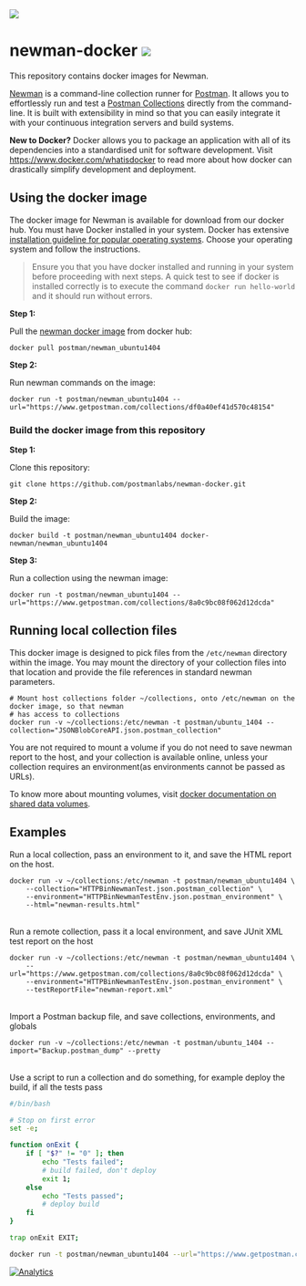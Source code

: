 <img src="https://s3.amazonaws.com/web-artefacts/cartoon-whale-8.gif+(400%C3%97225).png">

# newman-docker <a href="https://travis-ci.org/postmanlabs/newman-docker" target="_blank"><img src="https://travis-ci.org/postmanlabs/newman-docker.svg?branch=develop" /></a>

This repository contains docker images for Newman.

<a href="https://github.com/postmanlabs/newman" target="_blank">Newman</a> is a command-line collection runner for
<a href="https://getpostman.com" target="_blank">Postman</a>. It allows you to effortlessly run and test a
<a href="https://www.getpostman.com/docs/collections" target="_blank">Postman Collections<a/> directly from the
command-line. It is built with extensibility in mind so that you can easily integrate it with your continuous
integration servers and build systems.

**New to Docker?** Docker allows you to package an application with all of its dependencies into a standardised unit for
software development. Visit
<a href="https://www.docker.com/whatisdocker" target="_blank">https://www.docker.com/whatisdocker</a> to read more about
how docker can drastically simplify development and deployment.

## Using the docker image

The docker image for Newman is available for download from our docker hub. You must have Docker installed in your
system. Docker has extensive <a href="https://docs.docker.com/installation/" target="_blank">installation guideline for
popular operating systems</a>. Choose your operating system and follow the instructions.

> Ensure you that you have docker installed and running in your system before proceeding with next steps. A quick test
> to see if docker is installed correctly is to execute the command `docker run hello-world` and it should run without
> errors.

**Step 1:**

Pull the <a href="https://registry.hub.docker.com/u/postman/newman_ubuntu1404/" target="_blank">newman docker
image</a> from docker hub:

```terminal
docker pull postman/newman_ubuntu1404
```

**Step 2:**

Run newman commands on the image:

```terminal
docker run -t postman/newman_ubuntu1404 --url="https://www.getpostman.com/collections/df0a40ef41d570c48154"
```

### Build the docker image from this repository


**Step 1:**

Clone this repository:

```terminal
git clone https://github.com/postmanlabs/newman-docker.git
```

**Step 2:**

Build the image:

```terminal
docker build -t postman/newman_ubuntu1404 docker-newman/newman_ubuntu1404
```

**Step 3:**

Run a collection using the newman image:

```terminal
docker run -t postman/newman_ubuntu1404 --url="https://www.getpostman.com/collections/8a0c9bc08f062d12dcda"
```


## Running local collection files

This docker image is designed to pick files from the `/etc/newman` directory within the image. You may mount the
directory of your collection files into that location and provide the file references in standard newman parameters.


```terminal
# Mount host collections folder ~/collections, onto /etc/newman on the docker image, so that newman
# has access to collections
docker run -v ~/collections:/etc/newman -t postman/ubuntu_1404 --collection="JSONBlobCoreAPI.json.postman_collection"
```

You are not required to mount a volume if you do not need to save newman report to the host, and your collection is
available online, unless your collection requires an environment(as environments cannot be passed as URLs).

To know more about mounting volumes, visit
<a href="https://docs.docker.com/userguide/dockervolumes/" target="_blank">docker documentation on shared data volumes</a>.


## Examples

Run a local collection, pass an environment to it, and save the HTML report on the host.

```terminal
docker run -v ~/collections:/etc/newman -t postman/newman_ubuntu1404 \
    --collection="HTTPBinNewmanTest.json.postman_collection" \
    --environment="HTTPBinNewmanTestEnv.json.postman_environment" \
    --html="newman-results.html"
```

<br />Run a remote collection, pass it a local environment, and save JUnit XML test report on the host

```terminal
docker run -v ~/collections:/etc/newman -t postman/newman_ubuntu1404 \
    --url="https://www.getpostman.com/collections/8a0c9bc08f062d12dcda" \
    --environment="HTTPBinNewmanTestEnv.json.postman_environment" \
    --testReportFile="newman-report.xml"
```

<br />Import a Postman backup file, and save collections, environments, and globals

 ```terminal
docker run -v ~/collections:/etc/newman -t postman/ubuntu_1404 --import="Backup.postman_dump" --pretty
```

<br />Use a script to run a collection and do something, for example deploy the build, if all the tests pass

```bash
#/bin/bash

# Stop on first error
set -e;

function onExit {
    if [ "$?" != "0" ]; then
        echo "Tests failed";
        # build failed, don't deploy
        exit 1;
    else
        echo "Tests passed";
        # deploy build
    fi
}

trap onExit EXIT;

docker run -t postman/newman_ubuntu1404 --url="https://www.getpostman.com/collections/8a0c9bc08f062d12dcda" --exitCode;
```

[![Analytics](https://ga-beacon.appspot.com/UA-43979731-9/newman-docker/readme)](https://www.getpostman.com)

